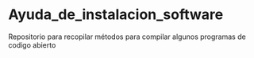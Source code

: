 # Ayuda_de_instalacion_software
Repositorio para recopilar métodos para compilar algunos programas de codigo abierto
